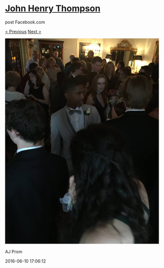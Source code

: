 # [John Henry Thompson](../README.md)
post Facebook.com

[< Previous](2016-06-10-27.md) [Next >](2016-06-10-29.md)

[![](../media/2016-06-10/AJ-Prom-26.jpg)](../README.md)

AJ Prom

2016-06-10 17:06:12